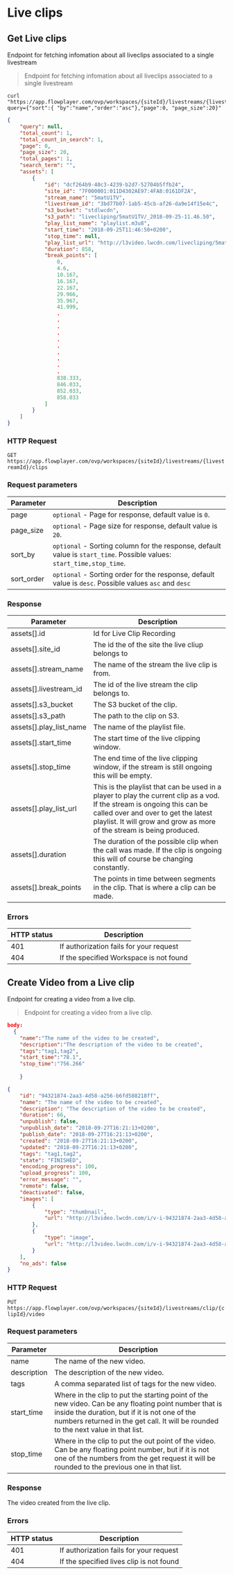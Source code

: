 # Live clips

## Get Live clips

Endpoint for fetching infomation about all liveclips associated to a single livestream

> Endpoint for fetching infomation about all liveclips associated to a single livestream

```shell
curl "https://app.flowplayer.com/ovp/workspaces/{siteId}/livestreams/{livestreamId}/clips?query={"sort":{ "by":"name","order":"asc"},"page":0, "page_size":20}"

```

```json
{
    "query": null,
    "total_count": 1,
    "total_count_in_search": 1,
    "page": 0,
    "page_size": 20,
    "total_pages": 1,
    "search_term": "",
    "assets": [
        {
            "id": "dcf264b9-40c3-4239-b2d7-52704b5ffb24",
            "site_id": "7F000001:011D4302AE97:4FA8:0161DF2A",
            "stream_name": "5matU1TV",
            "livestream_id": "3bd77b07-1ab5-45cb-af26-da9e14f15e4c",
            "s3_bucket": "stdlwcdn",
            "s3_path": "livecliping/5matU1TV/_2018-09-25-11.46.50",
            "play_list_name": "playlist.m3u8",
            "start_time": "2018-09-25T11:46:50+0200",
            "stop_time": null,
            "play_list_url": "http://l3video.lwcdn.com/livecliping/5matU1TV/_2018-09-25-11.46.50/playlist.m3u8",
            "duration": 858,
            "break_points": [
                0,
                4.6,
                10.167,
                16.167,
                22.167,
                29.966,
                35.967,
                41.999,
                .
                .
                .
                .
                .
                .
                .
                .
                .
                .
                838.333,
                846.033,
                852.033,
                858.033
            ]
        }
    ]
}
```

### HTTP Request

`GET https://app.flowplayer.com/ovp/workspaces/{siteId}/livestreams/{livestreamId}/clips`


### Request parameters
Parameter | Description
--------- | -------------------------------------
page        | `optional` - Page for response, default value is `0`.
page_size        | `optional` - Page size for response, default value is `20`.
sort_by | `optional` - Sorting column for the response, default value is `start_time`. Possible values: `start_time,stop_time`.
sort_order | `optional` - Sorting order for the response, default value is `desc`. Possible values `asc` and `desc`


### Response
Parameter | Description
--------- | -------------------------------------
assets[].id | Id for Live Clip Recording
assets[].site_id | The id the of the site the live cliup belongs to
assets[].stream_name | The name of the stream the live clip is from.
assets[].livestream_id | The id of the live stream the clip belongs to.
assets[].s3_bucket | The S3 bucket of the clip. 
assets[].s3_path | The path to the clip on S3.
assets[].play_list_name | The name of the playlist file.
assets[].start_time | The start time of the live clipping window. 
assets[].stop_time | The end time of the live clipping window, if the stream is still ongoing this will be empty.
assets[].play_list_url | This is the playlist that can be used in a player to play the current clip as a vod. If the stream is ongoing this can be called over and over to get the latest playlist. It will grow and grow as more of the stream is being produced.
assets[].duration | The duration of the possible clip when the call was made. If the clip is ongoing this will of course be changing constantly.
assets[].break_points | The points in time between segments in the clip. That is where a clip can be made.  

### Errors

HTTP status | Description
----------- | --------------------------------------------
401         | If authorization fails for your request
404         | If the specified Workspace is not found







## Create Video from a Live clip

Endpoint for creating a video from a live clip.

> Endpoint for creating a video from a live clip.


```json
body:
  {
    "name":"The name of the video to be created",
    "description":"The description of the video to be created",
    "tags":"tag1,tag2",
    "start_time":"78.1",
    "stop_time":"756.266"
    
    }

```
```json
{
    "id": "94321874-2aa3-4d58-a256-b6fd588218ff",
    "name": "The name of the video to be created",
    "description": "The description of the video to be created",
    "duration": 66,
    "unpublish": false,
    "unpublish_date": "2018-09-27T16:21:13+0200",
    "publish_date": "2018-09-27T16:21:13+0200",
    "created": "2018-09-27T16:21:13+0200",
    "updated": "2018-09-27T16:21:13+0200",
    "tags": "tag1,tag2",
    "state": "FINISHED",
    "encoding_progress": 100,
    "upload_progress": 100,
    "error_message": "",
    "remote": false,
    "deactivated": false,
    "images": [
        {
            "type": "thumbnail",
            "url": "http://l3video.lwcdn.com/i/v-i-94321874-2aa3-4d58-a256-b6fd588218ff-0.jpg"
        },
        {
            "type": "image",
            "url": "http://l3video.lwcdn.com/i/v-i-94321874-2aa3-4d58-a256-b6fd588218ff-1.jpg"
        }
    ],
    "no_ads": false
}
```



### HTTP Request

`PUT https://app.flowplayer.com/ovp/workspaces/{siteId}/livestreams/clip/{clipId}/video`

### Request parameters

Parameter | Description
--------- | -------------------------------------
name | The name of the new video.
description | The description of the new video.
tags | A comma separated list of tags for the new video.
start_time | Where in the clip to put the starting point of the new video. Can be any floating point number that is inside the duration, but if it is not one of the numbers returned in the get call. It will be rounded to the next value in that list.
stop_time | Where in the clip to put the out point of the video. Can be any floating point number, but if it is not one of the numbers from the get request it will be rounded to the previous one in that list.


### Response
The video created from the live clip.
### Errors

HTTP status | Description
----------- | --------------------------------------------
401         | If authorization fails for your request
404         | If the specified lives clip is not found

